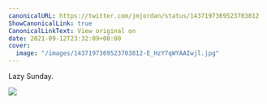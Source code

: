 ```yaml
---
canonicalURL: https://twitter.com/jmjordan/status/1437197369523703812
ShowCanonicalLink: true
CanonicalLinkText: View original on
date: 2021-09-12T23:32:09+00:00
cover:
  image: "/images/1437197369523703812-E_HzY7qWYAAIwjl.jpg"
---
```

Lazy Sunday.

![](/images/1437197369523703812-E_HzY7qWYAAIwjl.jpg)